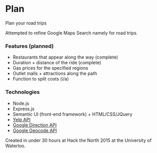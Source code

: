 # Plan
Plan your road trips

Attempted to refine Google Maps Search namely for road trips.

### Features (planned)
- Restaurants that appear along the way (complete)
- Duration + distance of the ride (complete)
- Gas prices for the specified regions
- Outlet malls + attractions along the path
- Function to split costs (i/a)

### Technologies
- Node.js
- Express.js
- Semantic UI (front-end framework) + HTML/CSS/JQuery
- [Yelp API](https://www.yelp.ca/developers/documentation/v2/overview)
- [Google Direction API](https://developers.google.com/maps/documentation/directions)
- [Google Geocode API](https://developers.google.com/maps/documentation/geocoding)

Created in under 30 hours at Hack the North 2015 at the University of Waterloo.
